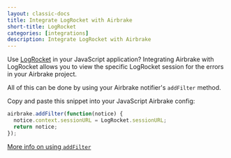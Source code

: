 ```yaml
---
layout: classic-docs
title: Integrate LogRocket with Airbrake
short-title: LogRocket
categories: [integrations]
description: Integrate LogRocket with Airbrake
---
```


Use [LogRocket](https://logrocket.com/) in your JavaScript application?
Integrating Airbrake with LogRocket allows you to view the specific LogRocket
session for the errors in your Airbrake project.

All of this can be done by using your Airbrake notifier's `addFilter`
method.

Copy and paste this snippet into your JavaScript Airbrake config:

```js
airbrake.addFilter(function(notice) {
  notice.context.sessionURL = LogRocket.sessionURL;
  return notice;
});
```
[More info on using `addFilter`](https://github.com/airbrake/airbrake-js#filtering-errors)

